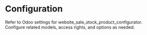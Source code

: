 # Configuration

Refer to Odoo settings for website_sale_stock_product_configurator. Configure related models, access rights, and options as needed.
